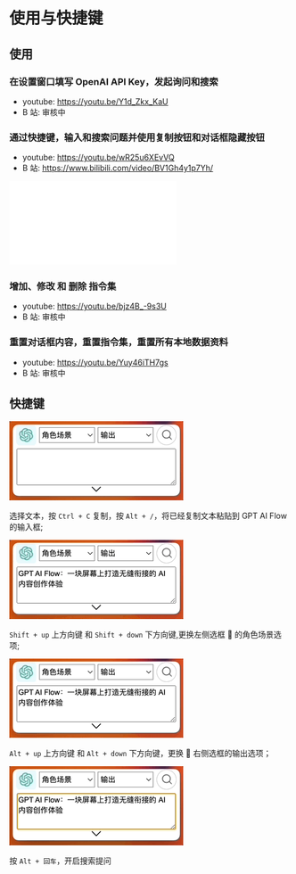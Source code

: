 ---
---

# 使用与快捷键

## 使用

### 在设置窗口填写 OpenAI API Key，发起询问和搜索

- youtube: https://youtu.be/Y1d_Zkx_KaU
- B 站: 审核中

### 通过快捷键，输入和搜索问题并使用复制按钮和对话框隐藏按钮

- youtube: https://youtu.be/wR25u6XEvVQ
- B 站: https://www.bilibili.com/video/BV1Gh4y1p7Yh/

<iframe src="//player.bilibili.com/player.html?bvid=BV1Gh4y1p7Yh&page=1" scrolling="no" border="0" frameBorder="no" framespacing="0" allowfullscreen="true"> </iframe>

### 增加、修改 和 删除 指令集

- youtube: https://youtu.be/bjz4B_-9s3U
- B 站: 审核中

### 重置对话框内容，重置指令集，重置所有本地数据资料

- youtube: https://youtu.be/Yuy46iTH7gs
- B 站: 审核中

## 快捷键

![product-shorcut-fill-out-input](./img/product-shorcut-fill-out-input.gif)

选择文本，按 `Ctrl + C` 复制，按 `Alt + /`，将已经复制文本粘贴到 GPT AI Flow 的输入框;

![product-shorcut-switch-aiRoleCommand](./img/product-shorcut-switch-aiRoleCommand.gif)

`Shift + up` 上方向键 和 `Shift + down` 下方向键,更换左侧选框 🫲 的角色场景选项;

![product-shorcut-switch-aiOutputCommand](./img/product-shorcut-switch-aiOutputCommand.gif)

`Alt + up` 上方向键 和 `Alt + down` 下方向键，更换 🫱 右侧选框的输出选项；

![product-shorcut-start-search](./img/product-shorcut-start-search.gif)

按 `Alt + 回车`，开启搜索提问
